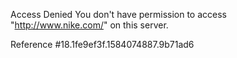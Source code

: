 Access Denied You don't have permission to access "http://www.nike.com/" on this server.

Reference #18.1fe9ef3f.1584074887.9b71ad6